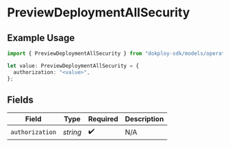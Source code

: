 # PreviewDeploymentAllSecurity

## Example Usage

```typescript
import { PreviewDeploymentAllSecurity } from "dokploy-sdk/models/operations";

let value: PreviewDeploymentAllSecurity = {
  authorization: "<value>",
};
```

## Fields

| Field              | Type               | Required           | Description        |
| ------------------ | ------------------ | ------------------ | ------------------ |
| `authorization`    | *string*           | :heavy_check_mark: | N/A                |